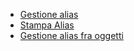 - [Gestione alias](Sorgenti/OJ/PGM/P_C£AL01)
- [Stampa Alias](Sorgenti/OJ/PGM/P_C£AL51A)
- [Gestione alias fra oggetti](Sorgenti/OJ/PGM/P_TSTC£A)
